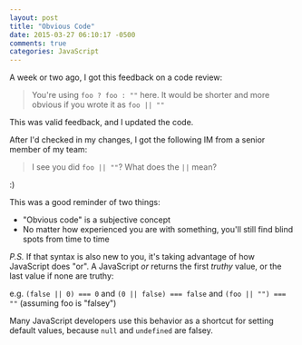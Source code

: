 ```yaml
---
layout: post
title: "Obvious Code"
date: 2015-03-27 06:10:17 -0500
comments: true
categories: JavaScript
---
```


A week or two ago, I got this feedback on a code review:

> You're using `foo ? foo : ""` here.
> It would be shorter and more obvious if you wrote it as `foo || ""`

This was valid feedback, and I updated the code.

After I'd checked in my changes, I got the following IM from a senior member of my team:

> I see you did `foo || ""`? What does the `||` mean?

:)

This was a good reminder of two things:

* "Obvious code" is a subjective concept
* No matter how experienced you are with something, you'll still find blind spots from time to time

*P.S.* If that syntax is also new to you, it's taking advantage of how JavaScript does "or".
A JavaScript *or* returns the first *truthy* value, or the last value if none are truthy:

e.g. `(false || 0) === 0` and `(0 || false) === false` and `(foo || "") === ""` (assuming foo is "falsey")

Many JavaScript developers use this behavior as a shortcut for setting default values, because `null` and `undefined` are falsey.
